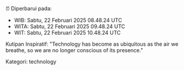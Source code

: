 ⏰ Diperbarui pada:
- WIB: Sabtu, 22 Februari 2025 08.48.24 UTC
- WITA: Sabtu, 22 Februari 2025 09.48.24 UTC
- WIT: Sabtu, 22 Februari 2025 10.48.24 UTC

Kutipan Inspiratif:
"Technology has become as ubiquitous as the air we breathe, so we are no longer conscious of its presence."


Kategori: technology

